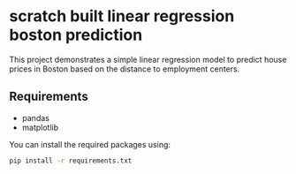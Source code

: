 # scratch built linear regression boston prediction

This project demonstrates a simple linear regression model to predict house prices in Boston based on the distance to employment centers.

## Requirements

- pandas
- matplotlib

You can install the required packages using:
```bash
pip install -r requirements.txt
